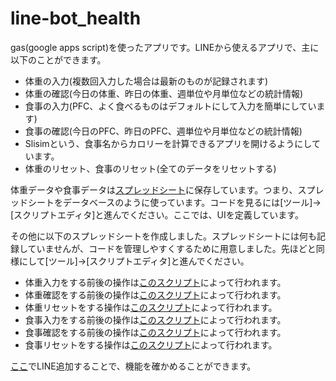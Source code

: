# line-bot_health

gas(google apps script)を使ったアプリです。LINEから使えるアプリで、主に以下のことができます。
- 体重の入力(複数回入力した場合は最新のものが記録されます)
- 体重の確認(今日の体重、昨日の体重、週単位や月単位などの統計情報)
- 食事の入力(PFC、よく食べるものはデフォルトにして入力を簡単にしています)
- 食事の確認(今日のPFC、昨日のPFC、週単位や月単位などの統計情報)
- Slisimという、食事名からカロリーを計算できるアプリを開けるようにしています。
- 体重のリセット、食事のリセット(全てのデータをリセットする)

体重データや食事データは[スプレッドシート](https://docs.google.com/spreadsheets/d/1HIIa2pAwfRJ6N3ImC2MEfVSNWZL6hiPCo8QCCbvgPU0/edit?usp=sharing)に保存しています。つまり、スプレッドシートをデータベースのように使っています。コードを見るには[ツール]->[スクリプトエディタ]と進んでください。ここでは、UIを定義しています。


その他に以下のスプレッドシートを作成しました。スプレッドシートには何も記録していませんが、コードを管理しやすくするために用意しました。先ほどと同様にして[ツール]->[スクリプトエディタ]と進んでください。
- 体重入力をする前後の操作は[このスクリプト](https://docs.google.com/spreadsheets/d/1FcUqcl-xWIi5fkYVbcc_wIZsuCjJUaQxvBDHhlyj7iI/edit?usp=sharing)によって行われます。
- 体重確認をする前後の操作は[このスクリプト](https://docs.google.com/spreadsheets/d/1cfLsRrtQYFRRhsWDRvmn4gzEIOuM02I74iAzKfNIw5c/edit?usp=sharing)によって行われます。
- 体重リセットをする操作は[このスクリプト](https://docs.google.com/spreadsheets/d/1i9rIeT7oMS_QQsnSL3UbCcCfa7YdDYGjMGXWSVwlCo0/edit?usp=sharing)によって行われます。
- 食事入力をする前後の操作は[このスクリプト](https://docs.google.com/spreadsheets/d/1FcUqcl-xWIi5fkYVbcc_wIZsuCjJUaQxvBDHhlyj7iI/edit?usp=sharing)によって行われます。
- 食事確認をする前後の操作は[このスクリプト](https://docs.google.com/spreadsheets/d/1i77mTMTzCfChaibQW0gWUAxluntmqKDVBqYJb4fYgCg/edit?usp=sharing)によって行われます。
- 食事リセットをする操作は[このスクリプト](https://docs.google.com/spreadsheets/d/1HIIa2pAwfRJ6N3ImC2MEfVSNWZL6hiPCo8QCCbvgPU0/edit?usp=sharing)によって行われます。



[ここ](https://lin.ee/cJ3o53K)でLINE追加することで、機能を確かめることができます。
